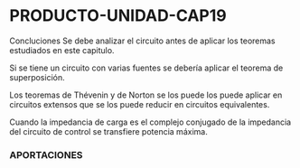# PRODUCTO-UNIDAD-CAP19


Concluciones
Se debe analizar el circuito antes de aplicar los teoremas estudiados en este capitulo.

Si se tiene un circuito con varias fuentes se debería aplicar el teorema de superposición.

Los teoremas de Thévenin y de Norton se los puede los puede aplicar en circuitos extensos 
que se los puede reducir en circuitos equivalentes.

Cuando la impedancia de carga es el complejo conjugado de la impedancia del circuito de 
control se transfiere potencia máxima.


### APORTACIONES
